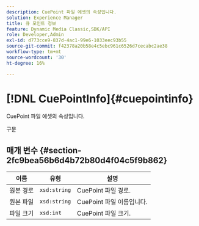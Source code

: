 ```yaml
---
description: CuePoint 파일 에셋의 속성입니다.
solution: Experience Manager
title: 큐 포인트 정보
feature: Dynamic Media Classic,SDK/API
role: Developer,Admin
exl-id: d773cce9-837d-4ac1-99e6-1033eec93b55
source-git-commit: f42378a20b58e4c5ebc961c6526d7cecabc2ae38
workflow-type: tm+mt
source-wordcount: '30'
ht-degree: 16%

---
```


# [!DNL CuePointInfo]{#cuepointinfo}

CuePoint 파일 에셋의 속성입니다.

구문

## 매개 변수 {#section-2fc9bea56b6d4b72b80d4f04c5f9b862}

| 이름 | 유형 | 설명 |
|---|---|---|
| 원본 경로 | `xsd:string` | CuePoint 파일 경로. |
| 원본 파일 | `xsd:string` | CuePoint 파일 이름입니다. |
| 파일 크기 | `xsd:int` | CuePoint 파일 크기. |
